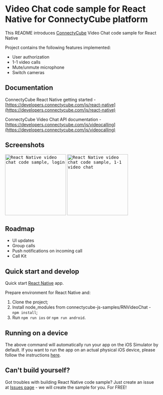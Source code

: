 # Video Chat code sample for React Native for ConnectyCube platform

This README introduces [ConnectyCube](https://connectycube.com) Video Chat code sample for React Native

Project contains the following features implemented:

* User authorization
* 1-1 video calls
* Mute/unmute microphone
* Switch cameras

## Documentation

ConnectyCube React Native getting started - [https://developers.connectycube.com/js/react-native](https://developers.connectycube.com/js/react-native)

ConnectyCube Video Chat API documentation - [https://developers.connectycube.com/js/videocalling](https://developers.connectycube.com/js/videocalling)

## Screenshots

<kbd><img alt="React Native video chat code sample, login" src="https://developers.connectycube.com/docs/_images/code_samples/reactnative_codesample_video_login.png" width="200" /></kbd> <kbd><img alt="React Native video chat code sample, 1-1 video chat" src="https://developers.connectycube.com/docs/_images/code_samples/reactnative_codesample_video_video.png" width="200" /></kbd>


## Roadmap

* UI updates
* Group calls
* Push notifications on incoming call
* Call Kit

## Quick start and develop

Quick start [React Native](https://facebook.github.io/react-native/docs/getting-started.html) app.

Prepare environment for React Native and:
1) Clone the project;
2) Install node_modules from connectycube-js-samples/RNVideoChat - `npm install`;
3) Run `npm run ios` or `npm run android`.

## Running on a device

The above command will automatically run your app on the iOS Simulator by default. If you want to run the app on an actual physical iOS device, please follow the instructions [here](https://facebook.github.io/react-native/docs/running-on-device).

## Can't build yourself?

Got troubles with building React Native code sample? Just create an issue at [Issues page](https://github.com/ConnectyCube/connectycube-reactnative-samples/issues) - we will create the sample for you. For FREE!
